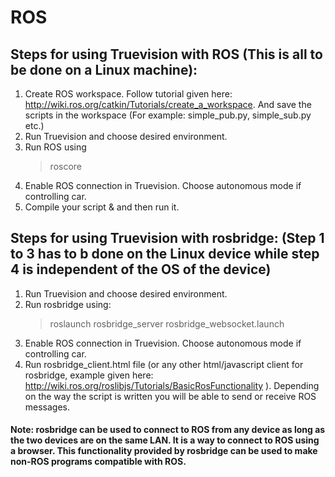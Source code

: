 # ROS

## Steps for using Truevision with ROS (This is all to be done on a Linux machine):

1. Create ROS workspace. Follow tutorial given here: http://wiki.ros.org/catkin/Tutorials/create_a_workspace. And save the scripts in the
   workspace (For example: simple_pub.py, simple_sub.py etc.)
2. Run Truevision and choose desired environment. 
3. Run ROS using 
    > roscore
4. Enable ROS connection in Truevision. Choose autonomous mode if controlling car.
5. Compile your script & and then run it.


## Steps for using Truevision with rosbridge: (Step 1 to 3 has to b done on the Linux device while step 4 is independent of the OS of the device)

1. Run Truevision and choose desired environment.
2. Run rosbridge using:
    > roslaunch rosbridge_server rosbridge_websocket.launch
3. Enable ROS connection in Truevision. Choose autonomous mode if controlling car.
4. Run rosbridge_client.html file (or any other html/javascript client for rosbridge, example given here:        http://wiki.ros.org/roslibjs/Tutorials/BasicRosFunctionality ). Depending on the way the script is written you will be able to 
   send or receive ROS messages. 
  
#### Note: rosbridge can be used to connect to ROS from any device as long as the two devices are on the same LAN. It is a way to connect to ROS using a browser. This functionality provided by rosbridge can be used to make non-ROS programs compatible with ROS.
